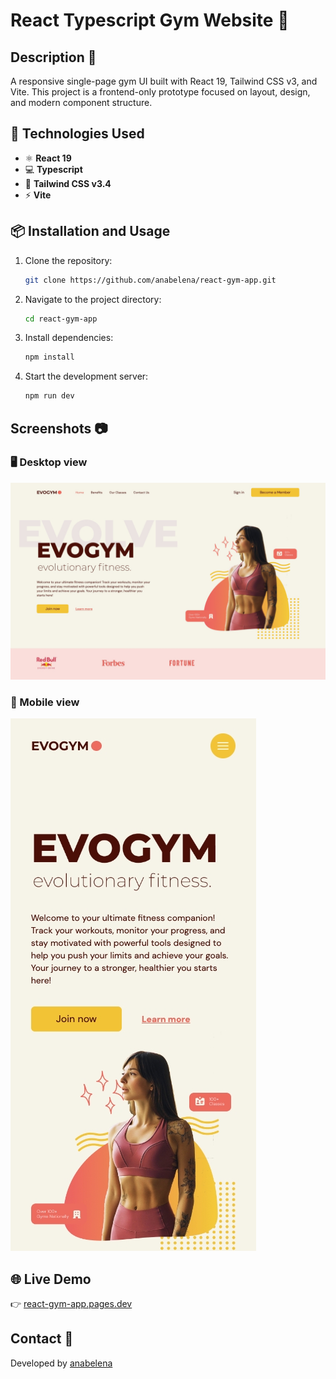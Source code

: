 # React Typescript Gym Website 🚀

## Description 📝

A responsive single-page gym UI built with React 19, Tailwind CSS v3, and Vite. This project is a frontend-only prototype focused on layout, design, and modern component structure.

## 🚀 Technologies Used

- ⚛️ **React 19**
- 💻 **Typescript**
- 🎨 **Tailwind CSS v3.4**
- ⚡️ **Vite**

## 📦 Installation and Usage

1. Clone the repository:

   ```sh
   git clone https://github.com/anabelena/react-gym-app.git
   ```

2. Navigate to the project directory:

   ```sh
   cd react-gym-app
   ```

3. Install dependencies:

   ```sh
   npm install
   ```

4. Start the development server:

   ```sh
   npm run dev
   ```

## Screenshots 📷

### 🖥️ Desktop view

![Desktop Screenshot](./public/screenshots/desktop.jpeg)

### 📱 Mobile view

![Mobile Screenshot](./public/screenshots/mobile.jpeg)

## 🌐 Live Demo

👉 [react-gym-app.pages.dev](https://react-gym-app.pages.dev)

## Contact 📧

Developed by [anabelena](https://github.com/anabelena)
